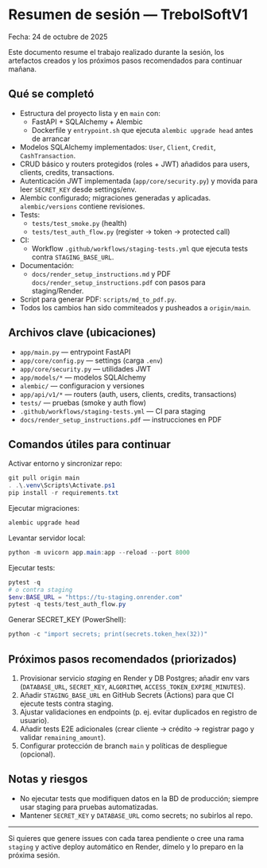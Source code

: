 # Resumen de sesión — TrebolSoftV1

Fecha: 24 de octubre de 2025

Este documento resume el trabajo realizado durante la sesión, los artefactos creados y los próximos pasos recomendados para continuar mañana.

## Qué se completó

- Estructura del proyecto lista y en `main` con:
  - FastAPI + SQLAlchemy + Alembic
  - Dockerfile y `entrypoint.sh` que ejecuta `alembic upgrade head` antes de arrancar
- Modelos SQLAlchemy implementados: `User`, `Client`, `Credit`, `CashTransaction`.
- CRUD básico y routers protegidos (roles + JWT) añadidos para users, clients, credits, transactions.
- Autenticación JWT implementada (`app/core/security.py`) y movida para leer `SECRET_KEY` desde settings/env.
- Alembic configurado; migraciones generadas y aplicadas. `alembic/versions` contiene revisiones.
- Tests:
  - `tests/test_smoke.py` (health)
  - `tests/test_auth_flow.py` (register → token → protected call)
- CI:
  - Workflow `.github/workflows/staging-tests.yml` que ejecuta tests contra `STAGING_BASE_URL`.
- Documentación:
  - `docs/render_setup_instructions.md` y PDF `docs/render_setup_instructions.pdf` con pasos para staging/Render.
- Script para generar PDF: `scripts/md_to_pdf.py`.
- Todos los cambios han sido commiteados y pusheados a `origin/main`.

## Archivos clave (ubicaciones)

- `app/main.py` — entrypoint FastAPI
- `app/core/config.py` — settings (carga `.env`)
- `app/core/security.py` — utilidades JWT
- `app/models/*` — modelos SQLAlchemy
- `alembic/` — configuracion y versiones
- `app/api/v1/*` — routers (auth, users, clients, credits, transactions)
- `tests/` — pruebas (smoke y auth flow)
- `.github/workflows/staging-tests.yml` — CI para staging
- `docs/render_setup_instructions.pdf` — instrucciones en PDF

## Comandos útiles para continuar

Activar entorno y sincronizar repo:

```powershell
git pull origin main
. .\.venv\Scripts\Activate.ps1
pip install -r requirements.txt
```

Ejecutar migraciones:

```powershell
alembic upgrade head
```

Levantar servidor local:

```powershell
python -m uvicorn app.main:app --reload --port 8000
```

Ejecutar tests:

```powershell
pytest -q
# o contra staging
$env:BASE_URL = "https://tu-staging.onrender.com"
pytest -q tests/test_auth_flow.py
```

Generar SECRET_KEY (PowerShell):

```powershell
python -c "import secrets; print(secrets.token_hex(32))"
```

## Próximos pasos recomendados (priorizados)

1. Provisionar servicio _staging_ en Render y DB Postgres; añadir env vars (`DATABASE_URL`, `SECRET_KEY`, `ALGORITHM`, `ACCESS_TOKEN_EXPIRE_MINUTES`).
2. Añadir `STAGING_BASE_URL` en GitHub Secrets (Actions) para que CI ejecute tests contra staging.
3. Ajustar validaciones en endpoints (p. ej. evitar duplicados en registro de usuario).
4. Añadir tests E2E adicionales (crear cliente → crédito → registrar pago y validar `remaining_amount`).
5. Configurar protección de branch `main` y políticas de despliegue (opcional).

## Notas y riesgos

- No ejecutar tests que modifiquen datos en la BD de producción; siempre usar staging para pruebas automatizadas.
- Mantener `SECRET_KEY` y `DATABASE_URL` como secrets; no subirlos al repo.

---

Si quieres que genere issues con cada tarea pendiente o cree una rama `staging` y active deploy automático en Render, dímelo y lo preparo en la próxima sesión.

